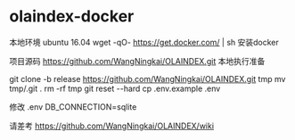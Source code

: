 # olaindex-docker
本地环境 ubuntu 16.04 
wget -qO- https://get.docker.com/ | sh  安装docker

项目源码 https://github.com/WangNingkai/OLAINDEX.git
本地执行准备

git clone -b release https://github.com/WangNingkai/OLAINDEX.git tmp 
mv tmp/.git . 
rm -rf tmp 
git reset --hard
cp .env.example .env

修改 .env
  DB_CONNECTION=sqlite

请差考 https://github.com/WangNingkai/OLAINDEX/wiki
  
  

